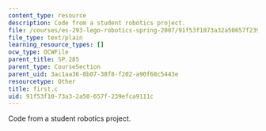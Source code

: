 ```yaml
---
content_type: resource
description: Code from a student robotics project.
file: /courses/es-293-lego-robotics-spring-2007/91f53f1073a32a50657f239efca9111c_first.c
file_type: text/plain
learning_resource_types: []
ocw_type: OCWFile
parent_title: SP.285
parent_type: CourseSection
parent_uid: 3ac1aa36-8b07-38f8-f202-a90f68c5443e
resourcetype: Other
title: first.c
uid: 91f53f10-73a3-2a50-657f-239efca9111c
---
```

Code from a student robotics project.
